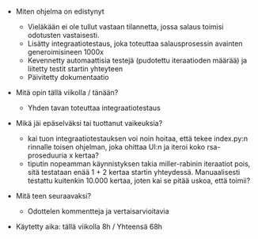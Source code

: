 
- Miten ohjelma on edistynyt
    - Vieläkään ei ole tullut vastaan tilannetta, jossa salaus toimisi odotusten vastaisesti.
    - Lisätty integraatiotestaus, joka toteuttaa salausprosessin avainten generoimisineen 1000x
    - Kevennetty automaattisia testejä (pudotettu iteraatioden määrää) ja liitetty testit startin yhteyteen
    - Päivitetty dokumentaatio

- Mitä opin tällä viikolla / tänään?
   - Yhden tavan toteuttaa integraatiotestaus
    
- Mikä jäi epäselväksi tai tuottanut vaikeuksia? 
    
   - kai tuon integraatiotestauksen voi noin hoitaa, että tekee index.py:n rinnalle toisen ohjelman, joka ohittaa UI:n ja iteroi koko rsa-proseduuria x kertaa?
   - tiputin nopeamman käynnistyksen takia miller-rabinin iteraatiot pois, sitä testataan enää 1 + 2 kertaa startin yhteydessä.
     Manuaalisesti testattu kuitenkin 10.000 kertaa, joten kai se pitää uskoa, että toimii?

- Mitä teen seuraavaksi?
    
    - Odottelen kommentteja ja vertaisarvioitavia 

- Käytetty aika: tällä viikolla 8h / Yhteensä 68h 

